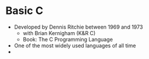 Basic C
=======

- Developed by Dennis Ritchie between 1969 and 1973
   - with Brian Kernigham (K&R C) 
   - Book: The C Programming Language 
- One of the most widely used languages of all time
- 
